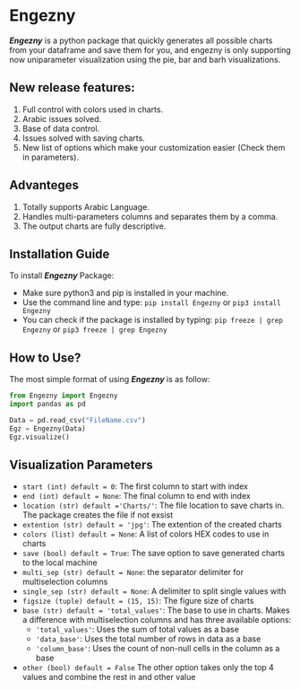 # Engezny
***Engezny*** is a python package that quickly generates all possible charts from your dataframe and save them for you, and engezny is only supporting now uniparameter visualization using the pie, bar and barh visualizations.

## New release features:
1. Full control with colors used in charts.
2. Arabic issues solved.
4. Base of data control.
5. Issues solved with saving charts.
6. New list of options which make your customization easier (Check them in parameters).

## Advanteges
1. Totally supports Arabic Language.
2. Handles multi-parameters columns and separates them by a comma.
3. The output charts are fully descriptive.

## Installation Guide
To install ***Engezny*** Package:
- Make sure python3 and pip is installed in your machine.
- Use the command line and type: `pip install Engezny` or `pip3 install Engezny`
- You can check if the package is installed by typing: `pip freeze | grep Engezny` or `pip3 freeze | grep Engezny`

## How to Use?
The most simple format of using ***Engezny*** is as follow:
```python
from Engezny import Engezny
import pandas as pd

Data = pd.read_csv("FileName.csv")
Egz = Engezny(Data)
Egz.visualize()
```

## Visualization Parameters
- `start (int) default = 0`: The first column to start with index
- `end (int) default = None`: The final column to end with index
- `location (str) default ='Charts/'`: The file location to save charts in. The package creates the file if not exsist
- `extention (str) default = 'jpg'`: The extention of the created charts
- `colors (list) default = None`: A list of colors HEX codes to use in charts
- `save (bool) default = True`: The save option to save generated charts to the local machine
- `multi_sep (str) default = None`: the separator delimiter for multiselection columns
- `single_sep (str) default = None`: A delimiter to split single values with
- `figsize (tuple) default = (15, 15)`: The figure size of charts
- `base (str) default = 'total_values'`: The base to use in charts. Makes a difference with multiselection columns and has three available options:
    - `'total_values'`: Uses the sum of total values as a base
    - `'data_base'`: Uses the total number of rows in data as a base
    - `'column_base'`: Uses the count of non-null cells in the column as a base
- `other (bool) default = False` The other option takes only the top 4 values and combine the rest in and other value
